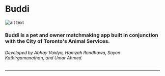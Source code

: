 # Buddi

![alt text](http://i.imgur.com/Byw3D6F.png "Buddi Logo")

### Buddi is a pet and owner matchmaking app built in conjunction with the City of Toronto's Animal Services.

###### Developed by Abhay Vaidya, Hamzah Randhawa, Sayon Kathirgamanathan, and Umar Ahmed.

---


